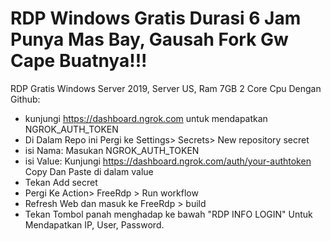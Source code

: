 #  RDP Windows Gratis Durasi 6 Jam Punya Mas Bay, Gausah Fork Gw Cape Buatnya!!!

RDP Gratis Windows Server 2019, Server US, Ram 7GB 2 Core Cpu Dengan Github:
+ kunjungi https://dashboard.ngrok.com untuk mendapatkan NGROK_AUTH_TOKEN
+ Di Dalam Repo ini Pergi ke Settings> Secrets> New repository secret
+ isi Nama: Masukan NGROK_AUTH_TOKEN
+ isi Value: Kunjungi https://dashboard.ngrok.com/auth/your-authtoken Copy Dan Paste di dalam value
+ Tekan Add secret
+ Pergi Ke Action> FreeRdp > Run workflow
+ Refresh Web dan masuk ke FreeRdp > build
+ Tekan Tombol panah menghadap ke bawah "RDP INFO LOGIN" Untuk Mendapatkan IP, User, Password.
